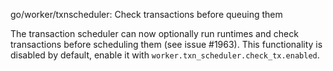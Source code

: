 go/worker/txnscheduler: Check transactions before queuing them

The transaction scheduler can now optionally run runtimes and
check transactions before scheduling them (see issue #1963).
This functionality is disabled by default, enable it with
`worker.txn_scheduler.check_tx.enabled`.

